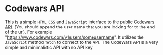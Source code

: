 # Codewars API 

This is a simple `HTML`, `CSS` and `JavaScript` interface to the public [Codewars API](https://dev.codewars.com/#introduction). (You should append the user name that you are looking for to the end of the url). For example "https://www.codewars.com/v1/users/someusername". It utilizes the `JavaScript` method `fetch` to connect to the API. The CodeWars API is a very simple and minimalistic API with no API key. 